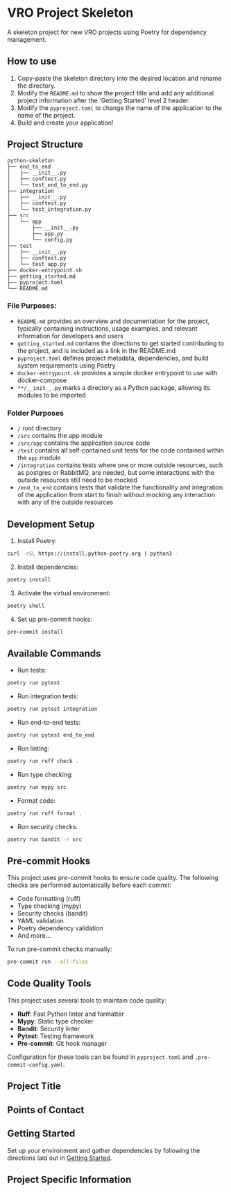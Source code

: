 # VRO Project Skeleton

A skeleton project for new VRO projects using Poetry for dependency management.

## How to use
1. Copy-paste the skeleton directory into the desired location and rename the directory.
2. Modify the `README.md` to show the project title and add any additional project information after the 'Getting Started' level 2 header.
3. Modify the `pyproject.toml` to change the name of the application to the name of the project.
4. Build and create your application!

## Project Structure
```
python-skeleton
├── end_to_end
│   ├── __init__.py
│   ├── conftest.py
│   └── test_end_to_end.py
├── integration
│   ├── __init__.py
│   ├── conftest.py
│   └── test_integration.py
├── src
│   └── app
│       ├── __init__.py
│       ├── app.py
│       └── config.py
├── test
│   ├── __init__.py
│   ├── conftest.py
│   └── test_app.py
├── docker-entrypoint.sh
├── getting_started.md
├── pyproject.toml
└── README.md
```

### File Purposes:
* `README.md` provides an overview and documentation for the project, typically containing instructions, usage examples, and relevant information for developers and users
* `getting_started.md` contains the directions to get started contributing to the project, and is included as a link in the README.md
* `pyproject.toml` defines project metadata, dependencies, and build system requirements using Poetry
* `docker-entrypoint.sh` provides a simple docker entrypoint to use with docker-compose
* `**/__init__.py` marks a directory as a Python package, allowing its modules to be imported

### Folder Purposes
* `/` root directory
* `/src` contains the app module
* `/src/app` contains the application source code
* `/test` contains all self-contained unit tests for the code contained within the `app` module
* `/integration` contains tests where one or more outside resources, such as postgres or RabbitMQ, are needed, but some interactions with the outside resources still need to be mocked
* `/end_to_end` contains tests that validate the functionality and integration of the application from start to finish without mocking any interaction with any of the outside resources

## Development Setup

1. Install Poetry:
```bash
curl -sSL https://install.python-poetry.org | python3 -
```

2. Install dependencies:
```bash
poetry install
```

3. Activate the virtual environment:
```bash
poetry shell
```

4. Set up pre-commit hooks:
```bash
pre-commit install
```

## Available Commands

- Run tests:
```bash
poetry run pytest
```

- Run integration tests:
```bash
poetry run pytest integration
```

- Run end-to-end tests:
```bash
poetry run pytest end_to_end
```

- Run linting:
```bash
poetry run ruff check .
```

- Run type checking:
```bash
poetry run mypy src
```

- Format code:
```bash
poetry run ruff format .
```

- Run security checks:
```bash
poetry run bandit -r src
```

## Pre-commit Hooks

This project uses pre-commit hooks to ensure code quality. The following checks are performed automatically before each commit:

- Code formatting (ruff)
- Type checking (mypy)
- Security checks (bandit)
- YAML validation
- Poetry dependency validation
- And more...

To run pre-commit checks manually:
```bash
pre-commit run --all-files
```

## Code Quality Tools

This project uses several tools to maintain code quality:

- **Ruff**: Fast Python linter and formatter
- **Mypy**: Static type checker
- **Bandit**: Security linter
- **Pytest**: Testing framework
- **Pre-commit**: Git hook manager

Configuration for these tools can be found in `pyproject.toml` and `.pre-commit-config.yaml`.

## Project Title

## Points of Contact

## Getting Started
Set up your environment and gather dependencies by following the directions laid out in [Getting Started](getting_started.md).

## Project Specific Information
